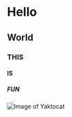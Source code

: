 # Hello
## World
### THIS
#### IS
##### FUN

![Image of Yaktocat](https://octodex.github.com/images/yaktocat.png)
